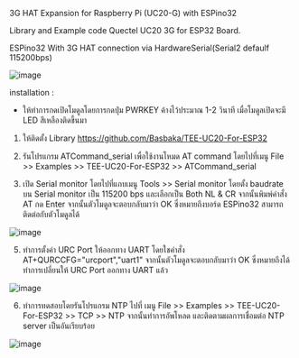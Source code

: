 3G HAT Expansion for Raspberry Pi (UC20-G) with ESPino32 

Library and Example code Quectel UC20 3G  for ESP32 Board.


ESPino32 With 3G HAT connection via HardwareSerial(Serial2 defaulf 115200bps) 


![image](https://user-images.githubusercontent.com/33049022/105818151-1fc5af80-5fe9-11eb-9f62-19f5381bced5.png)



installation : 

- ให้ทำการกดเปิดโมดูลโดยการกดปุ่ม PWRKEY ค้างไว้ประมาณ 1-2 วินาที เมื่อโมดูลเปิดจะมี LED สีเหลืองติดขึ้นมา 


1. ให้ติดตั้ง Library https://github.com/Basbaka/TEE-UC20-For-ESP32


2. รันโปรแกรม ATCommand_serial เพื่อใช้งานโหมด AT command โดยไปที่เมนู File >> Examples >> TEE-UC20-For-ESP32 >> ATCommand_serial 


3. เปิด Serial monitor โดยไปที่แถบเมนู Tools >> Serial monitor โดยตั้ง baudrate บน Serial monitor เป็น 115200 bps และเลือกเป็น Both NL & CR  จากนั้นพิมพ์คำสั่ง AT กด Enter จากนั้นตัวโมดูลจะตอบกลับมาว่า OK ซึ่งหมายถึงบอร์ด ESPino32 สามารถติดต่อกับตัวโมดูลได้


![image](https://user-images.githubusercontent.com/8803501/105676107-a2346d80-5f1c-11eb-9255-8db14a6242cb.png)



5. ทำการตั้งค่า URC Port ให้ออกทาง UART โดยใชคำสั่ง AT+QURCCFG="urcport","uart1" จากนั้นตัวโมดูลจะตอบกลับมาว่า OK ซึ่งหมายถึงได้ทำการเปลี่ยนให้ URC Port ออกทาง UART แล้ว

![image](https://user-images.githubusercontent.com/8803501/105678007-356ea280-5f1f-11eb-81a1-211707cd2b70.png)


6. ทำการทดสอบโดยรันโปรแกรม NTP ไปที่ เมนู File >> Examples >> TEE-UC20-For-ESP32 >> TCP >> NTP จากนั้นทำการอัพโหลด และติดตามผลการเชื่อมต่อ NTP server เป็นอันเรียบร้อย 

![image](https://user-images.githubusercontent.com/8803501/105677213-29ceac00-5f1e-11eb-93da-9d94ae7a927d.png)
